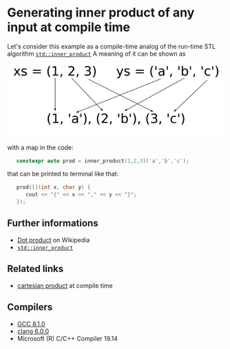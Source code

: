 # Generating inner product of any input at compile time

Let's consider this example as a compile-time analog of the run-time STL algorithm [`std::inner_product`](https://en.cppreference.com/w/cpp/algorithm/inner_product)
A meaning of it can be shown as

![inner_product](./inner.gif)

with a map in the code:
```cpp
   constexpr auto prod = inner_product(1,2,3)('a','b','c');
```
that can be printed to terminal like that:
```cpp
   prod([](int x, char y) { 
      cout << "{" << x << "," << y << "}"; 
   });
```

## Further informations
* [Dot product](https://en.wikipedia.org/wiki/Dot_product) on Wikipedia
* [`std::inner_product`](https://en.cppreference.com/w/cpp/algorithm/inner_product)

## Related links
* [cartesian product](../lambda_cartesian) at compile time

## Compilers
* [GCC 8.1.0](https://wandbox.org/)
* [clang 6.0.0](https://wandbox.org/)
* Microsoft (R) C/C++ Compiler 19.14 
